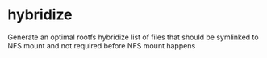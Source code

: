hybridize
=========

Generate an optimal rootfs hybridize list of files that should be symlinked to NFS mount and not required before NFS mount happens
